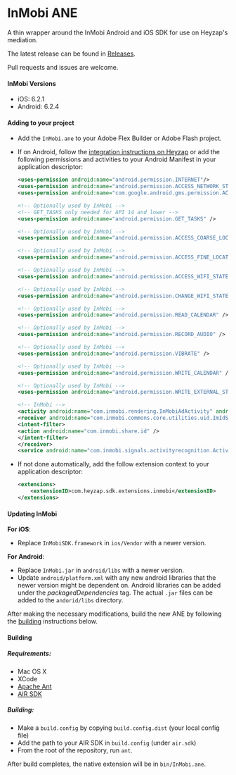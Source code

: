 # InMobi ANE

A thin wrapper around the InMobi Android and iOS SDK for use on Heyzap's mediation.

The latest release can be found in [Releases](https://github.com/Heyzap/inmobi-ane/releases).

Pull requests and issues are welcome.

#### InMobi Versions
- iOS: 6.2.1
- Android: 6.2.4

#### Adding to your project

- Add the `InMobi.ane` to your Adobe Flex Builder or Adobe Flash project.
- If on Android, follow the [integration instructions on Heyzap](https://developers.heyzap.com/docs/ane_setup_and_requirements#step-3-modify-your-application-descriptor) or add the following permissions and activities to your Android Manifest in your application descriptor:
 
	```xml
	<uses-permission android:name="android.permission.INTERNET"/>
	<uses-permission android:name="android.permission.ACCESS_NETWORK_STATE"/>
  <uses-permission android:name="com.google.android.gms.permission.ACTIVITY_RECOGNITION" />

  <!-- Optionally used by InMobi -->
  <!-- GET_TASKS only needed for API 14 and lower -->
  <uses-permission android:name="android.permission.GET_TASKS" />

  <!-- Optionally used by InMobi -->
  <uses-permission android:name="android.permission.ACCESS_COARSE_LOCATION" />

  <!-- Optionally used by InMobi -->
  <uses-permission android:name="android.permission.ACCESS_FINE_LOCATION" />

  <!-- Optionally used by InMobi -->
  <uses-permission android:name="android.permission.ACCESS_WIFI_STATE" />

  <!-- Optionally used by InMobi -->
  <uses-permission android:name="android.permission.CHANGE_WIFI_STATE" />

  <!-- Optionally used by InMobi -->
  <uses-permission android:name="android.permission.READ_CALENDAR" />

  <!-- Optionally used by InMobi -->
  <uses-permission android:name="android.permission.RECORD_AUDIO" />

  <!-- Optionally used by InMobi -->
  <uses-permission android:name="android.permission.VIBRATE" />

  <!-- Optionally used by InMobi -->
  <uses-permission android:name="android.permission.WRITE_CALENDAR" />

  <!-- Optionally used by InMobi -->
  <uses-permission android:name="android.permission.WRITE_EXTERNAL_STORAGE" />
	```

	```xml
	<!-- InMobi -->
	<activity android:name="com.inmobi.rendering.InMobiAdActivity" android:configChanges="keyboardHidden|orientation|keyboard|smallestScreenSize|screenSize" android:theme="@android:style/Theme.Translucent.NoTitleBar" android:hardwareAccelerated="true" />
	<receiver android:name="com.inmobi.commons.core.utilities.uid.ImIdShareBroadCastReceiver" android:enabled="true" android:exported="true" >
	<intent-filter>
	<action android:name="com.inmobi.share.id" />
	</intent-filter>
	</receiver>
	<service android:name="com.inmobi.signals.activityrecognition.ActivityRecognitionManager" android:enabled="true" />
	```

- If not done automatically, add the follow extension context to your application descriptor:

	```xml
	<extensions>
	    <extensionID>com.heyzap.sdk.extensions.inmobi</extensionID>
	</extensions>
	```

#### Updating InMobi
**For iOS**:
- Replace `InMobiSDK.framework` in `ios/Vendor` with a newer version.

**For Android**:
- Replace `InMobi.jar` in `android/libs` with a newer version.
- Update `android/platform.xml` with any new android libraries that the newer version might be dependent on. Android libraries can be added under the _packagedDependencies_ tag. The actual `.jar` files can be added to the `andorid/libs` directory.

After making the necessary modifications, build the new ANE by following the [building](#building) instructions below.

#### Building

##### Requirements:
- Mac OS X
- XCode
- [Apache Ant](http://ant.apache.org/)
- [AIR SDK](http://www.adobe.com/devnet/air/air-sdk-download.html)

##### Building:
- Make a `build.config` by copying `build.config.dist` (your local config file)
- Add the path to your AIR SDK in `build.config` (under `air.sdk`)
- From the root of the repository, run `ant`.

After build completes, the native extension will be in `bin/InMobi.ane`.
